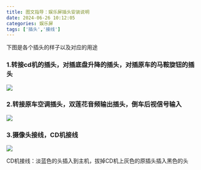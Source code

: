 ```yaml
---
title: 图文指导：娱乐屏插头安装说明
date: 2024-06-26 10:12:05
categories: 娱乐屏
tags: ['插头','接线']
---
```


下图是各个插头的样子以及对应的用途

### 1.转接cd机的插头，对插底盘升降的插头，对插原车的马鞍旋钮的插头

![](https://img.picui.cn/free/2024/06/26/667b92af830f1.png)

### 2.转接原车空调插头，双莲花音频输出插头，倒车后视信号输入

![](https://img.picui.cn/free/2024/06/26/667b92af8313c.png)

### 3.摄像头接线，CD机接线

![](https://img.picui.cn/free/2024/06/26/667b92af831b4.png)

CD机接线：淡蓝色的头插入到主机，拔掉CD机上灰色的原插头插入黑色的头